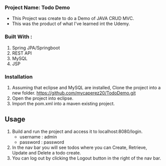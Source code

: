 ### Project Name: Todo Demo
  * This Project was create to do a Demo of JAVA CRUD MVC. 
  * This was the product of what I've learned int the Udemy. 
  
### Built With :
  1. Spring JPA/Springboot
  2. REST API
  3. MySQL
  4. JSP
  
### Installation
  
  1. Assuming that eclipse and MySQL are installed, Clone the project into a new folder. 
      https://github.com/mycaperez20/TodoDemo.git
  2. Open the project into eclipse.
  3. Import the pom.xml into a maven existing project.
  
  ## Usage
  
  1. Build and run the project and access it to localhost:8080/login.
      * username : admin
      * password : password
  2. In the  nav bar you will see todos where you can  Create, Retrieve, Update and Delete a todo create.
  3. You can log out by clicking the Logout button in the right of the nav bar.
  
  
   
  
  
  
  
  
 
